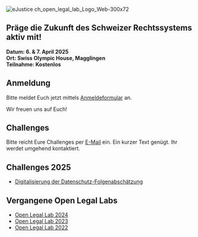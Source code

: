 ![eJustice ch_open_legal_lab_Logo_Web-300x72](https://github.com/user-attachments/assets/cb1db30b-aee4-44ad-b730-4a8d66dacf79)

## Präge die Zukunft des Schweizer Rechtssystems aktiv mit!
**Datum: 6. & 7. April 2025 \
Ort: Swiss Olympic House, Magglingen \
Teilnahme: Kostenlos**

## Anmeldung

Bitte meldet Euch jetzt mittels [Anmeldeformular](https://ejustice.ch/open-legal-lab/#OLL2025) an.
<!--
>[!IMPORTANT]
>Begrenzte Teilnehmerzahl!
>Die Anmeldungen werden nach Eingangsdatum berücksichtigt. Sollte Eure Anmeldung auf der Warteliste landen, werdet Ihr darüber informiert.
-->
Wir freuen uns auf Euch!

## Challenges
Bitte reicht Eure Challenges per [E-Mail](mailto://info@ejustice.ch?subject=OLL2025%20Challenge:) ein. Ein kurzer Text genügt. Ihr werdet umgehend kontaktiert.

## Challenges 2025
* [Digitalisierung der Datenschutz-Folgenabschätzung](../../../wiki/Digitalisierung_der_Datenschutz-Folgenabschätzung)

## Vergangene Open Legal Labs
* [Open Legal Lab 2024](../../../wiki/Open-Legal-Lab-2024)
* [Open Legal Lab 2023](../../../wiki/Open-Legal-Lab-2023)
* [Open Legal Lab 2022](../../../wiki/Open-Legal-Lab-2022)

<!--

**Here are some ideas to get you started:**

🙋‍♀️ A short introduction - what is your organization all about?
🌈 Contribution guidelines - how can the community get involved?
👩‍💻 Useful resources - where can the community find your docs? Is there anything else the community should know?
🍿 Fun facts - what does your team eat for breakfast?
🧙 Remember, you can do mighty things with the power of [Markdown](https://docs.github.com/github/writing-on-github/getting-started-with-writing-and-formatting-on-github/basic-writing-and-formatting-syntax)
-->

